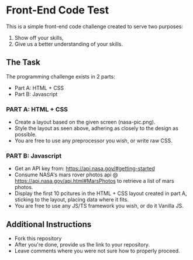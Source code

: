 # Front-End Code Test

This is a simple front-end code challenge created to serve two purposes:

1. Show off your skills,
1. Give us a better understanding of your skills.

## The Task

The programming challenge exists in 2 parts:
* Part A: HTML + CSS
* Part B: Javascript

### PART A: HTML + CSS


* Create a layout based on the given screen (nasa-pic.png).
* Style the layout as seen above, adhering as closely to the design as possible.
* You are free to use any preprocessor you wish, or write raw CSS.

### PART B: Javascript

* Get an API key from: https://api.nasa.gov/#getting-started
* Consume NASA's mars rover photos api @ https://api.nasa.gov/api.html#MarsPhotos to retrieve a list of mars photos.
* Display the first 10 pcitures in the HTML + CSS layout created in part A, sticking to the layout, placing data where it fits.
* You are free to use any JS/TS framework you wish, or do it Vanilla JS.

## Additional Instructions

* Fork this repository
* After you're done, provide us the link to your repository.
* Leave comments where you were not sure how to properly proceed.
